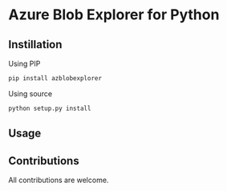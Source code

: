 # Azure Blob Explorer for Python

## Instillation

Using PIP

```bash
pip install azblobexplorer
```

Using source

```bash
python setup.py install
```

## Usage

## Contributions

All contributions are welcome.
